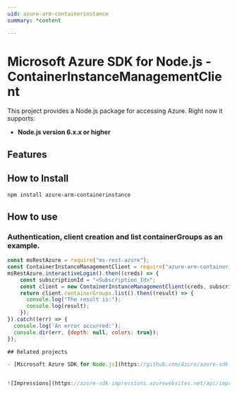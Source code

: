 ```yaml
---
uid: azure-arm-containerinstance
summary: *content

---
```

# Microsoft Azure SDK for Node.js - ContainerInstanceManagementClient
This project provides a Node.js package for accessing Azure. Right now it supports:
- **Node.js version 6.x.x or higher**

## Features


## How to Install

```bash
npm install azure-arm-containerinstance
```

## How to use

### Authentication, client creation and list containerGroups as an example.

```javascript
const msRestAzure = require("ms-rest-azure");
const ContainerInstanceManagementClient = require("azure-arm-containerinstance");
msRestAzure.interactiveLogin().then((creds) => {
    const subscriptionId = "<Subscription_Id>";
    const client = new ContainerInstanceManagementClient(creds, subscriptionId);
    return client.containerGroups.list().then((result) => {
      console.log("The result is:");
      console.log(result);
    });
}).catch((err) => {
  console.log('An error occurred:');
  console.dir(err, {depth: null, colors: true});
});

## Related projects

- [Microsoft Azure SDK for Node.js](https://github.com/Azure/azure-sdk-for-node)


![Impressions](https://azure-sdk-impressions.azurewebsites.net/api/impressions/azure-sdk-for-node%2Flib%2Fservices%2FcontainerinstanceManagement%2FREADME.png)
